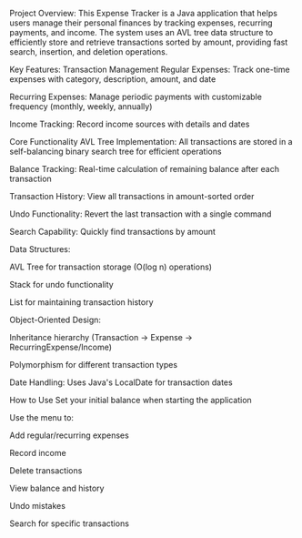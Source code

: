 Project Overview: 
This Expense Tracker is a Java application that helps users manage their personal finances by tracking expenses, recurring payments, and income. The system uses an AVL tree data structure to efficiently store and retrieve transactions sorted by amount, providing fast search, insertion, and deletion operations.

Key Features: 
Transaction Management
Regular Expenses: Track one-time expenses with category, description, amount, and date

Recurring Expenses: Manage periodic payments with customizable frequency (monthly, weekly, annually)

Income Tracking: Record income sources with details and dates

Core Functionality
AVL Tree Implementation: All transactions are stored in a self-balancing binary search tree for efficient operations

Balance Tracking: Real-time calculation of remaining balance after each transaction

Transaction History: View all transactions in amount-sorted order

Undo Functionality: Revert the last transaction with a single command

Search Capability: Quickly find transactions by amount

Data Structures:

AVL Tree for transaction storage (O(log n) operations)

Stack for undo functionality

List for maintaining transaction history

Object-Oriented Design:

Inheritance hierarchy (Transaction → Expense → RecurringExpense/Income)

Polymorphism for different transaction types

Date Handling: Uses Java's LocalDate for transaction dates

How to Use
Set your initial balance when starting the application

Use the menu to:

Add regular/recurring expenses

Record income

Delete transactions

View balance and history

Undo mistakes

Search for specific transactions


